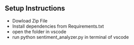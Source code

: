 ## Setup Instructions

- Dowload Zip File
- Install dependencies from Requirements.txt
- open the folder in vscode
- run python sentiment_analyzer.py in terminal of vscode
